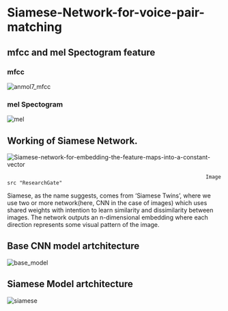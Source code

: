 # Siamese-Network-for-voice-pair-matching

## mfcc and mel Spectogram feature
### mfcc
![anmol7_mfcc](https://user-images.githubusercontent.com/53303541/128305542-eb766c39-7a12-4e87-9f7c-008ce98c4dad.png)
### mel Spectogram
![mel](https://user-images.githubusercontent.com/53303541/128305659-9409cd26-e77a-4dea-b834-71a1e29aff07.png)



## Working of Siamese Network.
![Siamese-network-for-embedding-the-feature-maps-into-a-constant-vector](https://user-images.githubusercontent.com/53303541/128300246-2fdd584d-c237-44e2-927f-013797980b5c.png)
                                                                          
                                                                     Image src "ResearchGate"

Siamese, as the name suggests, comes from ‘Siamese Twins’, where we use two or more network(here, CNN in the case of images) which uses shared weights with intention to learn similarity and dissimilarity between images. The network outputs an n-dimensional embedding where each direction represents some visual pattern of the image.

## Base CNN model artchitecture
![base_model](https://user-images.githubusercontent.com/53303541/128301744-b59dc538-1261-4c00-b874-f82631279d85.png)

## Siamese Model artchitecture
![siamese](https://user-images.githubusercontent.com/53303541/128301830-7d007846-1575-4a68-8543-f57ebc55767a.png)
